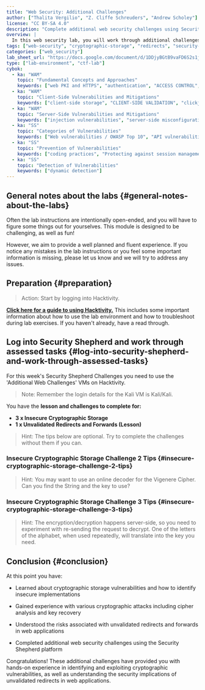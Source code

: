 ```yaml
---
title: "Web Security: Additional Challenges"
author: ["Thalita Vergilio", "Z. Cliffe Schreuders", "Andrew Scholey"]
license: "CC BY-SA 4.0"
description: "Complete additional web security challenges using Security Shepherd platform, focusing on cryptographic storage vulnerabilities and unvalidated redirects."
overview: |
  In this web security lab, you will work through additional challenges using the Security Shepherd platform. These challenges focus on cryptographic storage vulnerabilities and unvalidated redirects, providing hands-on experience with real-world web security issues. You'll learn to identify and exploit insecure cryptographic implementations and understand the risks associated with unvalidated redirects and forwards in web applications.
tags: ["web-security", "cryptographic-storage", "redirects", "security-shepherd", "ctf"]
categories: ["web_security"]
lab_sheet_url: "https://docs.google.com/document/d/1DDjyBGtB9vaFD6S2s1jQn7_bpVn4UlK-njbmVX5_UiM/edit?usp=sharing"
type: ["lab-environment", "ctf-lab"]
cybok:
  - ka: "WAM"
    topic: "Fundamental Concepts and Approaches"
    keywords: ["web PKI and HTTPS", "authentication", "ACCESS CONTROL", "cookies", "passwords and alternatives", "JAVASCRIPT", "HYPERTEXT MARKUP LANGUAGE (HTML)", "CASCADING STYLE SHEETS (CSS)", "HYPERTEXT TRANSFER PROTOCOL (HTTP)", "HYPERTEXT TRANSFER PROTOCOL (HTTP) - PROXYING", "DATABASE", "Broken Access Control / Insecure Direct Object References", "SESSION HIJACKING", "CERTIFICATES", "REPRESENTATIONAL STATE TRANSFER (REST)", "PERMISSION DIALOG BASED ACCESS CONTROL", "CLIENT-SERVER MODELS"]
  - ka: "WAM"
    topic: "Client-Side Vulnerabilities and Mitigations"
    keywords: ["client-side storage", "CLIENT-SIDE VALIDATION", "clickjacking"]
  - ka: "WAM"
    topic: "Server-Side Vulnerabilities and Mitigations"
    keywords: ["injection vulnerabilities", "server-side misconfiguration and vulnerable components", "CROSS-SITE SCRIPTING (XSS)", "SAME ORIGIN POLICY (SOP)", "COMMAND INJECTION", "SQL-INJECTION", "CROSS-SITE REQUEST FORGERY (CSRF)", "CONFUSED DEPUTY ATTACKS", "BACK-END", "BLIND ATTACKS"]
  - ka: "SS"
    topic: "Categories of Vulnerabilities"
    keywords: ["Web vulnerabilities / OWASP Top 10", "API vulnerabilities"]
  - ka: "SS"
    topic: "Prevention of Vulnerabilities"
    keywords: ["coding practices", "Protecting against session management attacks, XSS, SQLi, CSRF", "API design"]
  - ka: "SS"
    topic: "Detection of Vulnerabilities"
    keywords: ["dynamic detection"]
---
```


## General notes about the labs {#general-notes-about-the-labs}

Often the lab instructions are intentionally open-ended, and you will have to figure some things out for yourselves. This module is designed to be challenging, as well as fun!

However, we aim to provide a well planned and fluent experience. If you notice any mistakes in the lab instructions or you feel some important information is missing, please let us know and we will try to address any issues.

## Preparation {#preparation}

> Action: Start by logging into Hacktivity.

[**Click here for a guide to using Hacktivity.**](https://docs.google.com/document/d/17d5nUx2OtnvkgBcCQcNZhZ8TJBO94GMKF4CHBy1VPjg/edit?usp=sharing) This includes some important information about how to use the lab environment and how to troubleshoot during lab exercises. If you haven't already, have a read through.

## Log into Security Shepherd and work through assessed tasks {#log-into-security-shepherd-and-work-through-assessed-tasks}

For this week's Security Shepherd Challenges you need to use the 'Additional Web Challenges' VMs on Hacktivity.

> Note: Remember the login details for the Kali VM is Kali/Kali.

You have the **lesson and challenges to complete for:**

* **3 x Insecure Cryptographic Storage**  
* **1 x Unvalidated Redirects and Forwards (Lesson)**

> Hint: The tips below are optional. Try to complete the challenges without them if you can.

### Insecure Cryptographic Storage Challenge 2 Tips {#insecure-cryptographic-storage-challenge-2-tips}

> Hint: You may want to use an online decoder for the Vigenere Cipher. Can you find the String and the key to use?

### Insecure Cryptographic Storage Challenge 3 Tips {#insecure-cryptographic-storage-challenge-3-tips}

> Hint: The encryption/decryption happens server-side, so you need to experiment with re-sending the request to decrypt. One of the letters of the alphabet, when used repeatedly, will translate into the key you need.

## Conclusion {#conclusion}

At this point you have:

* Learned about cryptographic storage vulnerabilities and how to identify insecure implementations

* Gained experience with various cryptographic attacks including cipher analysis and key recovery

* Understood the risks associated with unvalidated redirects and forwards in web applications

* Completed additional web security challenges using the Security Shepherd platform

Congratulations! These additional challenges have provided you with hands-on experience in identifying and exploiting cryptographic vulnerabilities, as well as understanding the security implications of unvalidated redirects in web applications.
